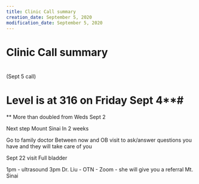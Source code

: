```yaml
---
title: Clinic Call summary
creation_date: September 5, 2020
modification_date: September 5, 2020
---
```



# Clinic Call summary
# 

(Sept 5 call)

# Level is at 316 on Friday Sept 4**# 
**
More than doubled from Weds Sept 2

Next step
Mount Sinai
In 2 weeks

Go to family doctor Between now and OB visit to ask/answer questions you have and they will take care of you 

Sept 22 visit 
Full bladder 

1pm - ultrasound 
3pm Dr. Liu - OTN - Zoom - she will give you a referral Mt. Sinai 
